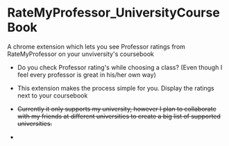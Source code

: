 # RateMyProfessor_UniversityCourseBook

A chrome extension which lets you see Professor ratings from RateMyProfessor on your unviversity's coursebook

  -  Do you check Professor rating's while choosing a class? (Even though I feel every professor is great in his/her own way) 
  -  This extension makes the process simple for you. Display the ratings next to your coursebook
  
  - ~~Currently it only supports my university, however I plan to collaborate with my friends at different universities to create a big list of supported universities.~~
  - 
